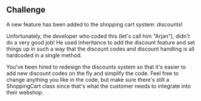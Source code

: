 ## Challenge

A new feature has been added to the shopping cart system: discounts!

Unfortunately, the developer who coded this (let's call him "Arjan"), didn't do a very good job! He used inheritance to add the discount feature and set things up in such a way that the discount codes and discount handling is all hardcoded in a single method.

You've been hired to redesign the discounts system so that it's easier to add new discount codes on the fly and simplify the code. Feel free to change anything you like in the code, but make sure there's still a ShoppingCart class since that's what the customer needs to integrate into their webshop.
